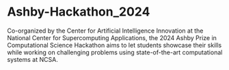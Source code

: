 # Ashby-Hackathon_2024
Co-organized by the Center for Artificial Intelligence Innovation at the National Center for Supercomputing Applications, the 2024 Ashby Prize in Computational Science Hackathon aims to let students showcase their skills while working on challenging problems using state-of-the-art computational systems at NCSA.

